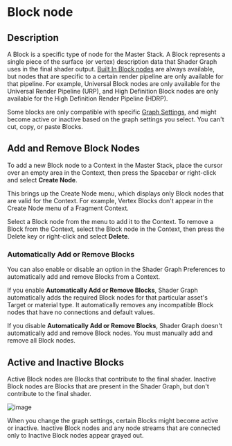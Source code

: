 # Block node

## Description

A Block is a specific type of node for the Master Stack. A Block represents a single piece of the surface (or vertex) description data that Shader Graph uses in the final shader output. [Built In Block nodes](Built-In-Blocks.md) are always available, but nodes that are specific to a certain render pipeline are only available for that pipeline. For example, Universal Block nodes are only available for the Universal Render Pipeline (URP), and High Definition Block nodes are only available for the High Definition Render Pipeline (HDRP).

Some blocks are only compatible with specific [Graph Settings](Graph-Settings-Menu.md), and might become active or inactive based on the graph settings you select. You can't cut, copy, or paste Blocks.

## Add and Remove Block Nodes

To add a new Block node to a Context in the Master Stack, place the cursor over an empty area in the Context, then press the Spacebar or right-click and select **Create Node**.

This brings up the Create Node menu, which displays only Block nodes that are valid for the Context. For example, Vertex Blocks don't appear in the Create Node menu of a Fragment Context.

Select a Block node from the menu to add it to the Context. To remove a Block from the Context, select the Block node in the Context, then press the Delete key or right-click and select **Delete**.

### Automatically Add or Remove Blocks

You can also enable or disable an option in the Shader Graph Preferences to automatically add and remove Blocks from a Context.

If you enable **Automatically Add or Remove Blocks**, Shader Graph automatically adds the required Block nodes for that particular asset's Target or material type. It automatically removes any incompatible Block nodes that have no connections and default values.

If you disable **Automatically Add or Remove Blocks**, Shader Graph doesn't automatically add and remove Block nodes. You must manually add and remove all Block nodes.

## Active and Inactive Blocks

Active Block nodes are Blocks that contribute to the final shader. Inactive Block nodes are Blocks that are present in the Shader Graph, but don't contribute to the final shader.

![image](images/Active-Inactive-Blocks.png)

When you change the graph settings, certain Blocks might become active or inactive. Inactive Block nodes and any node streams that are connected only to Inactive Block nodes appear grayed out.
